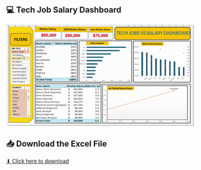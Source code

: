 <h2>💻 Tech Job Salary Dashboard</h2>

<img src="https://raw.githubusercontent.com/Abiodun360of/EXCEL-REPO/main/TechJobDashboard/TechJobSalaryDashboard.xlsx-Excel2025-03-1812-45-27-ezgif.com-crop.gif" width="1000">

## 📥 Download the Excel File
[⬇ Click here to download](https://github.com/Abiodun360of/EXCEL-REPO/raw/main/TechJobDashboard/Tech%20Job%20Salary%20Dashboard.xlsx)

